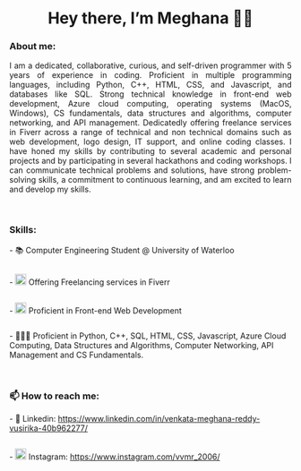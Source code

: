 <h1 align='center'> Hey there, I’m Meghana 👋🏻 </h1>
<h3> About me: </h3>
<p align='justify'>
  I am a dedicated, collaborative, curious, and self-driven programmer with 5 years of experience in coding. Proficient in multiple programming languages, including Python, C++, HTML, CSS, and Javascript, and databases like SQL. Strong technical knowledge in front-end web development, Azure cloud computing, operating systems (MacOS, Windows), CS fundamentals, data structures and algorithms, computer networking, and API management. Dedicatedly offering freelance services in Fiverr across a range of technical and non technical domains such as web development, logo design, IT support, and online coding classes. I have honed my skills by contributing to several academic and personal projects and by participating in several hackathons and coding workshops. I can communicate technical problems and solutions, have strong problem-solving skills, a commitment to continuous
  learning, and am excited to learn and develop my skills.
</p>
<br>
<h3> Skills: </h3>
<p>- 📚 Computer Engineering Student @ University of Waterloo</p>
<p style='display:inline-block;'>
    - <img src="https://static.vecteezy.com/system/resources/thumbnails/025/732/716/small_2x/fiverr-logo-icon-online-platform-for-freelancers-free-vector.jpg" width="20px" height="20px"> Offering Freelancing services in Fiverr</p>
<p style='display:inline-block;'>
    - <img src="https://cdn4.iconfinder.com/data/icons/circle-web-and-programming/512/Website_and_programming_21-512.png" width="20px" height="20px"> Proficient in Front-end Web Development</p>
<p>- 👩🏻‍💻 Proficient in Python, C++, SQL, HTML, CSS, Javascript, Azure Cloud Computing, Data Structures and Algorithms, Computer Networking, API Management and CS Fundamentals.</p>
<br>
<p>
  <h3>📫 How to reach me: </h3>
  <p>
    - 💼 Linkedin: <a href="https://www.linkedin.com/in/venkata-meghana-reddy-vusirika-40b962277/"> https://www.linkedin.com/in/venkata-meghana-reddy-vusirika-40b962277/ </a>
  </p>
  <p style='display:inline-block;'>
    - <img src="https://upload.wikimedia.org/wikipedia/commons/thumb/e/e7/Instagram_logo_2016.svg/2048px-Instagram_logo_2016.svg.png" width="20px" height="20px"> Instagram: <a href="https://www.instagram.com/vvmr_2006/"> 
    https://www.instagram.com/vvmr_2006/ </a>
  </p>    
</p>

<!---
meghanavusirika/meghanavusirika is a ✨ special ✨ repository because its `README.md` (this file) appears on your GitHub profile.
You can click the Preview link to take a look at your changes.
--->
